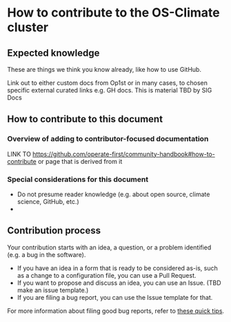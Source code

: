 # How to contribute to the OS-Climate cluster

## Expected knowledge

These are things we think you know already, like how to use GitHub.

Link out to either custom docs from Op1st or in many cases, to chosen specific external curated links e.g. GH docs.
This is material TBD by SIG Docs

## How to contribute to this document

### Overview of adding to contributor-focused documentation

LINK TO https://github.com/operate-first/community-handbook#how-to-contribute or page that is derived from it

### Special considerations for this document

* Do not presume reader knowledge (e.g. about open source, climate science, GitHub, etc.)
* 

## Contribution process

Your contribution starts with an idea, a question, or a problem identified (e.g. a bug in the software).

* If you have an idea in a form that is ready to be considered as-is, such as a change to a configuration file, you can use a Pull Request.
* If you want to propose and discuss an idea, you can use an Issue.
(TBD make an issue template.)
* If you are filing a bug report, you can use the Issue template for that.

For more information about filing good bug reports, refer to [these quick tips](https://www.theopensourceway.org/the_open_source_way-guidebook-2.0.html#_quick_tips_for_filing_issues).
